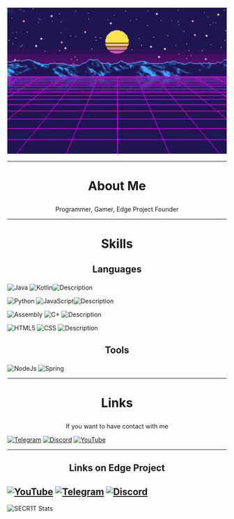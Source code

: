 [![Header](assets/77.gif)](https://www.youtube.com/@SECR1TYT)

---

# <p align="center">**About Me**</p>

<p align="center">Programmer, Gamer, Edge Project Founder<p>

---

# <p align="center">**Skills**</p>


## <p align="center">**Languages**</p>

![Java](https://img.shields.io/badge/-JAVA-090909?style=for-the-badge&logo=openjdk&logoColor=9932cc)
![Kotlin](https://img.shields.io/badge/-KOTLIN-090909?style=for-the-badge&logo=kotlin&logoColor=9932cc)![Description](https://img.shields.io/badge/Basic_Knowledge-8A2BE2)


![Python](https://img.shields.io/badge/-PYTHON-090909?style=for-the-badge&logo=python&logoColor=9932cc)
![JavaScript](https://img.shields.io/badge/-JAVASCRIPT-090909?style=for-the-badge&logo=javascript&logoColor=9932cc)![Description](https://img.shields.io/badge/Middle_Knowledge-8A2BE2)

![Assembly](https://img.shields.io/badge/-ASSEMBLY-090909?style=for-the-badge&logo=assemblyscript&logoColor=9932cc)
![C+](https://img.shields.io/badge/-C++-090909?style=for-the-badge&logo=cplusplus&logoColor=9932cc)
![Description](https://img.shields.io/badge/Middle_Knowledge-8A2BE2)

![HTML5](https://img.shields.io/badge/-HTML-090909?style=for-the-badge&logo=html5&logoColor=9932cc)
![CSS](https://img.shields.io/badge/-CSS-090909?style=for-the-badge&logo=css3&logoColor=9932cc)
![Description](https://img.shields.io/badge/High_Knowledge-8A2BE2)

## <p align="center">**Tools**</p>

![NodeJs](https://img.shields.io/badge/node.js-090909?style=for-the-badge&logo=Node.js&logoColor=9932cc)
![Spring](https://img.shields.io/badge/Spring%20framework-090909?style=for-the-badge&logo=spring&logoColor=9932cc)

---

# <p align="center">**Links**</p>

<p align="center">If you want to have contact with me</p>

[![Telegram](https://img.shields.io/badge/-Telegram-090909?style=for-the-badge&logo=telegram&logoColor=9932cc)](https://t.me/SECR1T)
[![Discord](https://img.shields.io/badge/-Discord-090909?style=for-the-badge&logo=discord&logoColor=9932cc)](https://discordapp.com/users/541615408155852800/)
[![YouTube](https://img.shields.io/badge/-YouTube-090909?style=for-the-badge&logo=youtube&logoColor=9932cc)](https://www.youtube.com/@SECR1TYT/)

---
## <p align="center">**Links on Edge Project**</p>
[![YouTube](https://img.shields.io/badge/-YouTube-090909?style=for-the-badge&logo=youtube&logoColor=9932cc)](https://www.youtube.com/@EdgeProjectYT)
[![Telegram](https://img.shields.io/badge/-Telegram-090909?style=for-the-badge&logo=telegram&logoColor=9932cc)](https://t.me/+7-RfpOTPnEc2N2Uy)
[![Discord](https://img.shields.io/badge/-Discord-090909?style=for-the-badge&logo=discord&logoColor=9932cc)](https://discord.gg/JXKw4J86fX)
---

![SECR1T Stats](https://github-readme-stats.vercel.app/api?username=SECR1T&show_icons=true&theme=synthwave)

